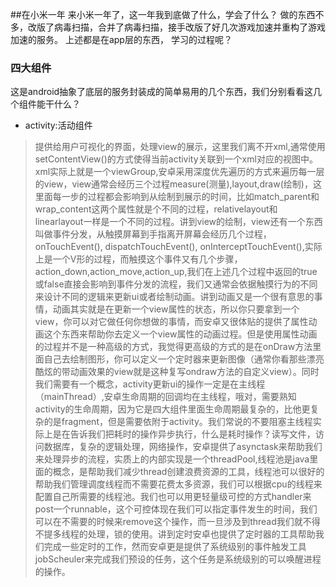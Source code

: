 ##在小米一年
来小米一年了，这一年我到底做了什么，学会了什么？
做的东西不多，改版了病毒扫描，合并了病毒扫描，接手改版了好几次游戏加速并重构了游戏加速的服务。
上述都是在app层的东西，
学习的过程呢？   

### 四大组件    

这是android抽象了底层的服务封装成的简单易用的几个东西，我们分别看看这几个组件能干什么？    

- activity:活动组件    

>提供给用户可视化的界面，处理view的展示，这里我们离不开xml,通常使用setContentView()的方式使得当前activity关联到一个xml对应的视图中。xml实际上就是一个viewGroup,安卓采用深度优先遍历的方式来遍历每一层的view，view通常会经历三个过程measure(测量),layout,draw(绘制)，这里面每一步的过程都会影响到从绘制到展示的时间，比如match_parent和wrap_content这两个属性就是个不同的过程，relativelayout和linearlayout一样是一个不同的过程。讲到view的绘制，view还有一个东西叫做事件分发，从触摸屏幕到手指离开屏幕会经历几个过程，onTouchEvent(), dispatchTouchEvent(), onInterceptTouchEvent(),实际上是一个V形的过程，而触摸这个事件又有几个步骤，action_down,action_move,action_up,我们在上述几个过程中返回的true或false直接会影响到事件分发的流程，我们又通常会依据触摸行为的不同来设计不同的逻辑来更新ui或者绘制动画。讲到动画又是一个很有意思的事情，动画其实就是在更新一个view属性的状态，所以你只要拿到一个view，你可以对它做任何你想做的事情，而安卓又很体贴的提供了属性动画这个东西来帮助你去定义一个view属性的动画过程。但是使用属性动画的过程并不是一种高级的方式，我觉得更高级的方式的是在onDraw方法里面自己去绘制图形，你可以定义一个定时器来更新图像（通常你看那些漂亮酷炫的带动画效果的view就是这种复写ondraw方法的自定义view）。同时我们需要有一个概念，activity更新ui的操作一定是在主线程（mainThread）,安卓生命周期的回调均在主线程，哦对，需要熟知activity的生命周期，因为它是四大组件里面生命周期最复杂的，比他更复杂的是fragment，但是需要依附于activity。我们常说的不要阻塞主线程实际上是在告诉我们把耗时的操作异步执行，什么是耗时操作？读写文件，访问数据库，复杂的逻辑处理，网络操作，安卓提供了asynctask来帮助我们来处理异步的流程，实质上的内部实现是一个threadPool,线程池是java里面的概念，是帮助我们减少thread创建浪费资源的工具，线程池可以很好的帮助我们管理调度线程而不需要花费太多资源，我们可以根据cpu的线程来配置自己所需要的线程池。我们也可以用更轻量级可控的方式handler来post一个runnable，这个可控体现在我们可以指定事件发生的时间，我们可以在不需要的时候来remove这个操作，而一旦涉及到thread我们就不得不提多线程的处理，锁的使用。讲到定时安卓也提供了定时器的工具帮助我们完成一些定时的工作，然而安卓更是提供了系统级别的事件触发工具jobScheuler来完成我们预设的任务，这个任务是系统级别的可以唤醒进程的操作。